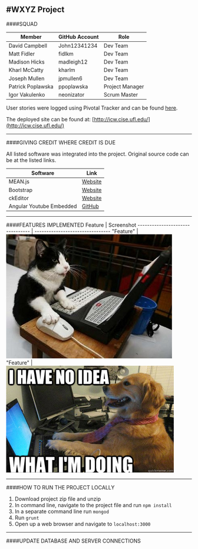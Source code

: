 #WXYZ Project
---
####SQUAD

Member  | GitHub Account | Role
------------- | ------------- | -------------
David Campbell  | John12341234 | Dev Team
Matt Fidler  | fidlkm | Dev Team
Madison Hicks  | madleigh12 | Dev Team
Kharl McCatty  | kharlm | Dev Team
Joseph Mullen  | jpmullen6 | Dev Team
Patrick Poplawska  | ppoplawska | Project Manager
Igor Vakulenko  | neonizator | Scrum Master

User stories were logged using Pivotal Tracker and can be found [here](https://www.pivotaltracker.com/n/projects/1430644).

The deployed site can be found at: [http://icw.cise.ufl.edu/](http://icw.cise.ufl.edu/)

---
####GIVING CREDIT WHERE CREDIT IS DUE

All listed software was integrated into the project. Original source code can be at the listed links.

Software  | Link
------------- | -------------
MEAN.js  | [Website](http://meanjs.org/)
Bootstrap  | [Website](http://getbootstrap.com/)
ckEditor  | [Website](http://ckeditor.com/)
Angular Youtube Embedded  | [GitHub](https://github.com/brandly/angular-youtube-embed)
---
####FEATURES IMPLEMENTED
Feature  | Screenshot
-------------------------------- | --------------------------------
"Feature"  | ![Feature 1](/tests/test_elements/cat_pic.jpg)
"Feature"  | ![Feature 2](/tests/test_elements/dog_pic.jpg)

---
####HOW TO RUN THE PROJECT LOCALLY

1. Download project zip file and unzip
2. In command line, navigate to the project file and run ``npm install``
3. In a separate command line run ``mongod``
4. Run ``grunt``
5. Open up a web browser and navigate to ``localhost:3000``

---
####UPDATE DATABASE AND SERVER CONNECTIONS

